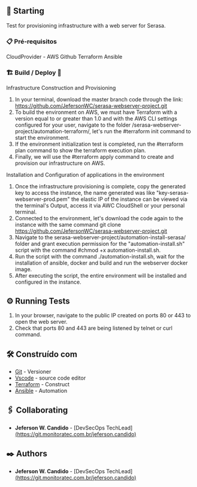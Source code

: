 ## 🚀 Starting

Test for provisioning infrastructure with a web server for Serasa.

### 📋 Pré-requisitos

CloudProvider - AWS
Github
Terraform
Ansible

### 🏗️ Build / Deploy 🚀

Infrastructure Construction and Provisioning

1. In your terminal, download the master branch code through the link: https://github.com/JefersonWC/serasa-webserver-project.git
2. To build the environment on AWS, we must have Terraform with a version equal to or greater than 1.0 and with the AWS CLI settings configured for your user, navigate to the folder
/serasa-webserver-project/automation-terraform/, let's run the #terraform init command to start the environment.
3. If the environment initialization test is completed, run the #terraform plan command to show the terraform execution plan.
4. Finally, we will use the #terraform apply command to create and provision our infrastructure on AWS.

Installation and Configuration of applications in the environment

1. Once the infrastructure provisioning is complete, copy the generated key to access the instance, the name generated was like "key-serasa-webserver-prod.pem" the elastic IP of the instance can be viewed via the terminal's Output, access it via AWC CloudShell or your personal terminal.
2. Connected to the environment, let's download the code again to the instance with the same command
git clone https://github.com/JefersonWC/serasa-webserver-project.git
3. Navigate to the serasa-webserver-project/automation-install-serasa/ folder and grant execution permission for the "automation-install.sh" script with the command #chmod +x automation-install.sh.
4. Run the script with the command ./automation-install.sh, wait for the installation of ansible, docker and build and run the webserver docker image.
5. After executing the script, the entire environment will be installed and configured in the instance.
 

## ⚙️ Running Tests

1. In your browser, navigate to the public IP created on ports 80 or 443 to open the web server.
2. Check that ports 80 and 443 are being listened by telnet or curl command.

## 🛠️ Construído com

* [Git](https://github.monitoratec.com/) - Versioner
* [Vscode](https://code.visualstudio.com/) - source code editor
* [Terraform](https://code.visualstudio.com/) - Construct
* [Ansible](https://www.ansible.com/) - Automation

## 🖇️ Collaborating

* **Jeferson W. Candido** - [DevSecOps TechLead][(https://git.monitoratec.com.br/jeferson.candido)](https://github.com/JefersonWC)

## ✒️ Authors

* **Jeferson W. Candido** - [DevSecOps TechLead][(https://git.monitoratec.com.br/jeferson.candido)](https://github.com/JefersonWC)
